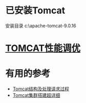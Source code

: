 


# 已安装Tomcat
安装目录
c:\apache-tomcat-9.0.16

# [TOMCAT性能调优](https://github.com/stevenli91748/JAVA-Architecture/blob/master/Performance/tomcat.md)


# 有用的参考

* [Tomcat结构及处理请求过程](http://objcoding.com/2017/06/12/Tomcat-structure-and-processing-request-process/)
* [Tomcat集群搭建超详细](https://blog.csdn.net/qq_35661171/article/details/78359681#comments)
